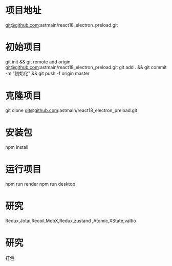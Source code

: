 # 项目地址
git@github.com:astmain/react18_electron_preload.git

# 初始项目
git init && git remote add origin git@github.com:astmain/react18_electron_preload.git
git add . && git commit -m "初始化"   && git push -f origin master

# 克隆项目
git clone git@github.com:astmain/react18_electron_preload.git

# 安装包
npm install

# 运行项目
npm run render
npm run desktop


# 研究
Redux,Jotai,Recoil,MobX,Redux,zustand ,Atomic,XState,valtio

# 研究
打包


